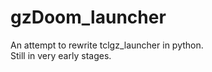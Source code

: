 # gzDoom_launcher
An attempt to rewrite tclgz_launcher in python. </br>
Still in very early stages.
